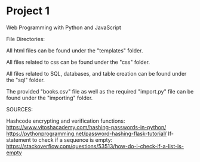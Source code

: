 # Project 1

Web Programming with Python and JavaScript



File Directories:

All html files can be found under the "templates" folder.

All files related to css can be found under the "css" folder.

All files related to SQL, databases, and table creation can be found under the "sql" folder.

The provided "books.csv" file as well as the required "import.py" file can be found under the "importing" folder.



SOURCES:

Hashcode encrypting and verification functions: https://www.vitoshacademy.com/hashing-passwords-in-python/
                                                https://pythonprogramming.net/password-hashing-flask-tutorial/
If-statement to check if a sequence is empty: https://stackoverflow.com/questions/53513/how-do-i-check-if-a-list-is-empty
